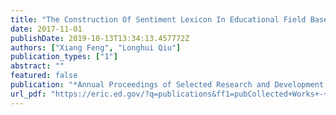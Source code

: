 ```yaml
---
title: "The Construction Of Sentiment Lexicon In Educational Field Based on Word2vec"
date: 2017-11-01
publishDate: 2019-10-13T13:34:13.457772Z
authors: ["Xiang Feng", "Longhui Qiu"]
publication_types: ["1"]
abstract: ""
featured: false
publication: "*Annual Proceedings of Selected Research and Development Papers Presented at the Annual Convention of the Association for Educational Communications and Technology*"
url_pdf: "https://eric.ed.gov/?q=publications&ff1=pubCollected+Works+-+Proceedings&ff2=souAssociation+for+Educational+Communications+and+Technology&ff3=subMultimedia+Instruction&ff4=dtySince_2017&id=ED580816"
---
```


